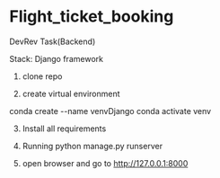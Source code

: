 # Flight_ticket_booking
DevRev Task(Backend)

Stack: Django framework

1. clone repo

2. create virtual environment

conda create --name  venvDjango
conda activate venv


3. Install all requirements

4. Running
python manage.py runserver

5. open browser and go to
http://127.0.0.1:8000

